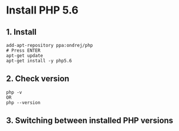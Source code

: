 # Install PHP 5.6 

## 1. Install

```
add-apt-repository ppa:ondrej/php
# Press ENTER
apt-get update
apt-get install -y php5.6
```

## 2. Check version

```
php -v
OR
php --version
```

## 3. Switching between installed PHP versions